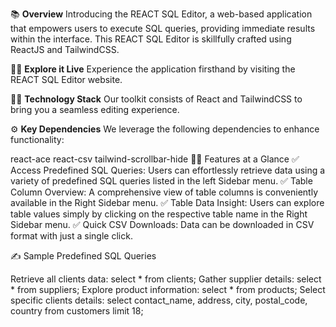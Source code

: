 📚 <B>Overview</B>
Introducing the REACT SQL Editor, a web-based application that empowers users to execute SQL queries, providing immediate results within the interface. This REACT SQL Editor is skillfully crafted using ReactJS and TailwindCSS.

👨‍💻 <b>Explore it Live</b>
Experience the application firsthand by visiting the REACT SQL Editor website.

👨‍🔧 <b>Technology Stack</b>
Our toolkit consists of React and TailwindCSS to bring you a seamless editing experience.

⚙️ <b>Key Dependencies</b>
We leverage the following dependencies to enhance functionality:

react-ace
react-csv
tailwind-scrollbar-hide
👨‍💻 Features at a Glance
✅ Access Predefined SQL Queries: Users can effortlessly retrieve data using a variety of predefined SQL queries listed in the left Sidebar menu.
✅ Table Column Overview: A comprehensive view of table columns is conveniently available in the Right Sidebar menu.
✅ Table Data Insight: Users can explore table values simply by clicking on the respective table name in the Right Sidebar menu.
✅ Quick CSV Downloads: Data can be downloaded in CSV format with just a single click.


✍️ Sample Predefined SQL Queries

Retrieve all clients data: select * from clients;
Gather supplier details: select * from suppliers;
Explore product information: select * from products;
Select specific clients details: select contact_name, address, city, postal_code, country from customers limit 18;
